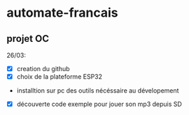 # automate-francais
## projet OC
 26/03: 
 - [x]  creation du github
 - [x] choix de la plateforme ESP32
 - installtion sur pc des outils nécéssaire au dévelopement
 - [x] découverte code exemple pour jouer son mp3 depuis SD
 
 
